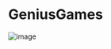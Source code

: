 # GeniusGames
![image](https://user-images.githubusercontent.com/89282835/193169277-31e407af-dfaa-45c9-a64e-f68cb69d3314.png)
